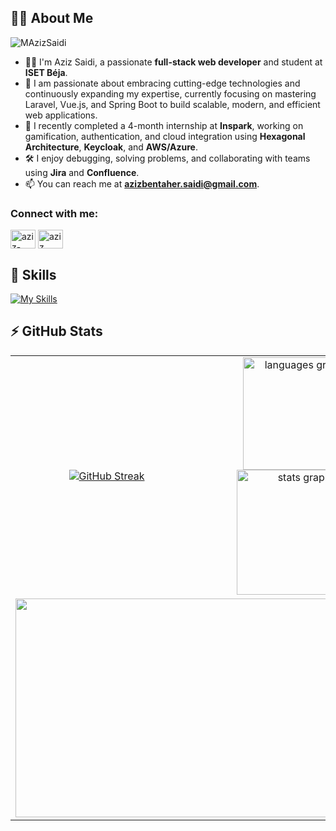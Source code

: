 ## 🙋‍♂️ About Me
<p align="left"> <img src="https://komarev.com/ghpvc/?username=MAzizSaidi&label=Profile%20views&color=0e75b6&style=flat" alt="MAzizSaidi" /> </p>

- 👨‍💻 I'm Aziz Saidi, a passionate **full-stack web developer** and student at **ISET Béja**.
- 🌱 I am passionate about embracing cutting-edge technologies and continuously expanding my expertise, currently focusing on mastering Laravel, Vue.js, and Spring Boot to build scalable, modern, and efficient web applications.
- 💼 I recently completed a 4-month internship at **Inspark**, working on gamification, authentication, and cloud integration using **Hexagonal Architecture**, **Keycloak**, and **AWS/Azure**.
- 🛠️ I enjoy debugging, solving problems, and collaborating with teams using **Jira** and **Confluence**.
- 📫 You can reach me at **azizbentaher.saidi@gmail.com**.

<h3 align="left">Connect with me:</h3>
<p align="left">
<a href="https://www.linkedin.com/in/aziz-saidi/" target="blank"><img align="center" src="https://raw.githubusercontent.com/rahuldkjain/github-profile-readme-generator/master/src/images/icons/Social/linked-in-alt.svg" alt="aziz-saidi" height="30" width="40" /></a>
<a href="https://www.facebook.com/aziz.saidi" target="blank"><img align="center" src="https://raw.githubusercontent.com/rahuldkjain/github-profile-readme-generator/master/src/images/icons/Social/facebook.svg" alt="aziz saidi" height="30" width="40" /></a>
</p>

## 🚀 Skills
[![My Skills](https://skillicons.dev/icons?i=laravel,php,vue,js,html,css,bootstrap,tailwind,docker,git,github,mysql,java,react,nodejs,express,mongodb,typescript,angular,postgres,flutter,androidstudio,kotlin)](https://skillicons.dev)

## ⚡ GitHub Stats 

<table align="center">
<tr border="none">
<td width="50%" align="center">
  
[![GitHub Streak](https://streak-stats.demolab.com?user=MAzizSaidi&theme=dark)](https://git.io/streak-stats)

<!-- Optional: LeetCode stats if you have a username -->
<!-- 
[![MAzizSaidi's LeetCode Stats](https://leetcode-stats.vercel.app/api?username=MAzizSaidi&theme=Dark)](https://github.com/JeremyTsaii/leetcode-stats) 
-->

</td>
<td width="50%" align="center">
<img src="https://github-readme-stats.vercel.app/api/top-langs?username=MAzizSaidi&locale=en&hide_title=false&layout=compact&card_width=320&langs_count=5&theme=dracula&hide_border=false" height="180px" alt="languages graph"  />
<img src="https://github-readme-stats.vercel.app/api?username=MAzizSaidi&hide_title=false&hide_rank=false&show_icons=true&include_all_commits=true&count_private=true&disable_animations=false&theme=dracula&locale=en&hide_border=false" height="200px" alt="stats graph"  />
</td>

<tr>
  <td colspan="2" align="center">
   <img height="350px" width="600px" src="https://github-readme-activity-graph.vercel.app/graph?username=MAzizSaidi&theme=tokyo-night&radius=16">
  </td>
</tr>
</table>

